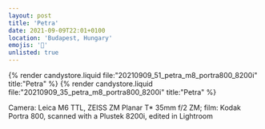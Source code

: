 ```yaml
---
layout: post
title: 'Petra'
date: 2021-09-09T22:01+0100
location: 'Budapest, Hungary'
emojis: '🔞'
unlisted: true
---
```


{% render candystore.liquid file:"20210909_51_petra_m8_portra800_8200i" title:"Petra" %}
{% render candystore.liquid file:"20210909_35_petra_m8_portra800_8200i" title:"Petra" %}

Camera: Leica M6 TTL, ZEISS ZM Planar T\* 35mm f/2 ZM; film: Kodak Portra 800, scanned with a Plustek 8200i, edited in Lightroom
